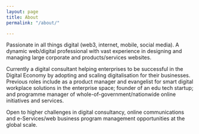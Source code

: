 ```yaml
---
layout: page
title: About
permalink: "/about/"

---
```

Passionate in all things digital (web3, internet, mobile, social media). A dynamic web/digital professional with vast experience in designing and managing large corporate and products/services websites.

Currently a digital consultant helping enterprises to be successful in the Digital Economy by adopting and scaling digitalisation for their businesses. Previous roles include as a product manager and evangelist for smart digital workplace solutions in the enterprise space; founder of an edu tech startup; and programme manager of whole-of-government/nationwide online initiatives and services.

Open to higher challenges in digital consultancy, online communications and e-Services/web business program management opportunities at the global scale. 